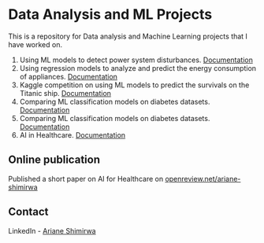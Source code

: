 # Data Analysis and ML Projects

This is a repository for Data analysis and Machine Learning projects that I have worked on.

1. Using ML models to detect power system disturbances. [Documentation](https://github.com/shimariane/Data_analysis_and_ML_projects/tree/main/Detecting_power_system_disturbances)
2. Using regression models to analyze and predict the energy consumption of appliances. [Documentation](https://github.com/shimariane/Data_analysis_and_ML_projects/tree/main/Energy_consumption_and_weather_time_series_analysis)
3. Kaggle competition on using ML models to predict the survivals on the Titanic ship. [Documentation](https://github.com/shimariane/Data_analysis_and_ML_projects/tree/main/Kaggle_challenge)
4. Comparing ML classification models on diabetes datasets. [Documentation](https://github.com/shimariane/Data_analysis_and_ML_projects/tree/main/ML_on-classification_problem)
5. Comparing ML classification models on diabetes datasets. [Documentation](https://github.com/shimariane/Data_analysis_and_ML_projects/tree/main/Water%20Quality%20Classification)
6. AI in Healthcare. [Documentation](https://github.com/shimariane/Data_analysis_and_ML_projects/tree/main/AI%20in%20Healthcare)

## Online publication

Published a short paper on AI for Healthcare on [openreview.net/ariane-shimirwa](<https://openreview.net/forum?id=gac27K3i4Q&referrer=%5Bthe%20profile%20of%20Ariane%20Shimirwa%5D(%2Fprofile%3Fid%3D~Ariane_Shimirwa1)>)

<!-- CONTACT -->

## Contact

LinkedIn - [Ariane Shimirwa](https://www.linkedin.com/in/ariane-shimirwa/)
